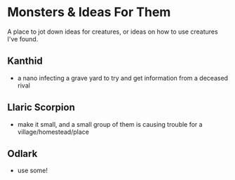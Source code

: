 Monsters & Ideas For Them
=========================

A place to jot down ideas for creatures, or ideas on how to use creatures I've
found.

## Kanthid
- a nano infecting a grave yard to try and get information from a deceased rival

## Llaric Scorpion
- make it small, and a small group of them is causing trouble for a
  village/homestead/place 
  
## Odlark
- use some! 


